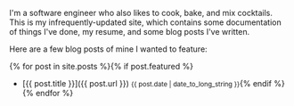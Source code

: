I'm a software engineer who also likes to cook, bake, and mix cocktails.
This is my infrequently-updated site, which contains some documentation of
things I've done, my resume, and some blog posts I've written.

Here are a few blog posts of mine I wanted to feature:

{% for post in site.posts %}{% if post.featured %}
- [{{ post.title }}]({{ post.url }}) <small>{{ post.date | date_to_long_string }}</small>{% endif %} {% endfor %}
